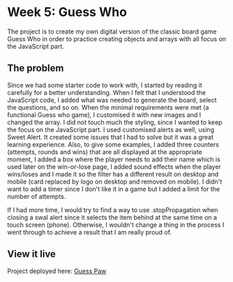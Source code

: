 # Week 5: Guess Who

The project is to create my own digital version of the classic board game Guess Who in order to practice creating objects and arrays with all focus on the JavaScript part.

## The problem

Since we had some starter code to work with, I started by reading it carefully for a better understanding. When I felt that I understood the JavaScript code, I added what was needed to generate the board, select the questions, and so on. When the minimal requirements were met (a functional Guess who game), I customised it with new images and I changed the array. I did not touch much the styling, since I wanted to keep the focus on the JavaScript part. I used customised alerts as well, using Sweet Alert. It created some issues that I had to solve but it was a great learning experience. Also, to give some examples, I added three counters (attempts, rounds and wins) that are all displayed at the appropriate moment, I added a box where the player needs to add their name which is used later on the win-or-lose page, I added sound effects when the player wins/loses and I made it so the filter has a different result on desktop and mobile (card replaced by logo on desktop and removed on mobile). I didn't want to add a timer since I don't like it in a game but I added a limit for the number of attempts.

If I had more time, I would try to find a way to use .stopPropagation when closing a swal alert since it selects the item behind at the same time on a touch screen (phone). Otherwise, I wouldn't change a thing in the process I went through to achieve a result that I am really proud of.

## View it live

Project deployed here: [Guess Paw](https://guess-paw.netlify.app/)
